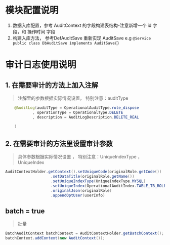 # 模块配置说明
1. 数据入库配置，参考 AuditContext 的字段构建表结构-注意新增一个 id 字段，和 操作时间 字段
2. 构建入库方法， 参考DefAuditSave 重新实现 AuditSave e.g `@Service public class DbAuditSave implements AuditSave{} `



# 审计日志使用说明
## 1. 在需要审计的方法上加入注解
> 注解里的参数根据实际情况设置， 特别注意：auditType
```java
    @AuditLog(auditType = OperationalAuditType.role_dispose
            , operationType = OperationalType.DELETE
            , description = AuditLogDescription.DELETE_REAL
            
    )
```
## 2. 在需要审计的方法里设置审计参数
> 具体参数根据实际情况设置 ， 特别注意：UniqueIndexType ，UniqueIndex
```java
AuditContextHolder.getContext().setUniqueCode(originalRole.getCode())
                    .setDataTitle(originalRole.getName())
                    .setUniqueIndexType(UniqueIndexType.MYSQL)
                    .setUniqueIndex(OperationalAuditIndex.TABLE_TB_ROLE)
                    .originalJson(originalRole)
                    .appendOptUser(userInfo)
```
## batch = true
> 批量
```java
BatchAuditContext batchContext = AuditContextHolder.getBatchContext();
batchContext.addContext(new AuditContext());
```



